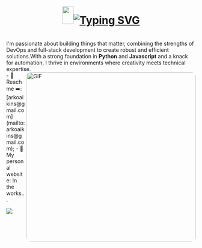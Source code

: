 <h1 align="center" ><img src="https://emojis.slackmojis.com/emojis/images/1531849430/4246/blob-sunglasses.gif?1531849430" width="30" height="47"/><a href="https://git.io/typing-svg"><img src="https://readme-typing-svg.demolab.com?font=Fira+Code&weight=700&size=30&pause=1000&color=566FFFF8&multiline=true&width=600&lines=Hello there,+this+is+Edwin+Aikins" alt="Typing SVG" /></a></h1>
<br>
I'm passionate about building things that matter, combining the strengths of DevOps and full-stack development 
to create robust and efficient solutions.With a strong foundation in <b>Python</b> and <b>Javascript</b> 
and a knack for automation, I thrive in environments where creativity meets technical expertise.
<br>
<img align="right" width="450px" alt="GIF" style="border-radius: 10px;" src="https://i.pinimg.com/originals/f1/e7/34/f1e734f9cade86fe737a9aa404ad5677.gif" />
 - 📧 Reach me ➡️: [arkoaikins@gmail.com](mailto:arkoaikins@gmail.com);
 - 🔗 My personal website: In the works...
<!-- 🔗 My website: [arkoaikins@gmail.com](mailto:arkoaikins@gmail.com) -->
 







<p align="left" top="4"><img align="left" src='https://streak-stats.demolab.com/?user=arkoaikins'></p>